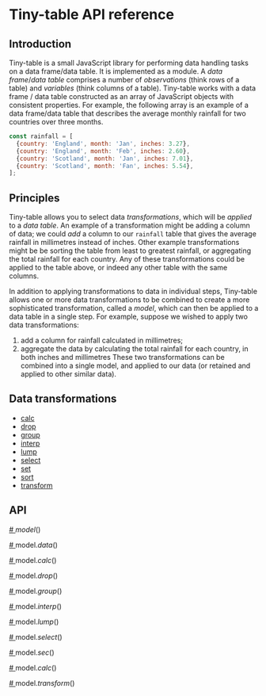 # Tiny-table API reference
## Introduction
Tiny-table is a small JavaScript library for performing data handling tasks on a data frame/data table. It is implemented as a module. A *data frame*/*data table* comprises a number of *observations* (think rows of a table) and *variables* (think columns of a table). Tiny-table works with a data frame / data table constructed as an array of JavaScript objects with consistent properties. For example, the following array is an example of a data frame/data table that describes the average monthly rainfall for two countries over three months. 
```javascript
const rainfall = [
  {country: 'England', month: 'Jan', inches: 3.27},
  {country: 'England', month: 'Feb', inches: 2.60},
  {country: 'Scotland', month: 'Jan', inches: 7.01},
  {country: 'Scotland', month: 'Fan', inches: 5.54},
];
```
## Principles
Tiny-table allows you to select data *transformations*, which will be *applied* to a *data table*. An example of a transformation might be adding a column of data; we could *add* a column to our `rainfall` table that gives the average rainfall in millimetres instead of inches. Other example transformations might be be sorting the table from least to greatest rainfall, or aggregating  the total rainfall for each country. Any of these transformations could be applied to the table above, or indeed any other table with the same columns.

In addition to applying transformations to data in individual steps, Tiny-table allows one or more data transformations to be combined to create a more sophisticated transformation, called a *model*, which can then be applied to a data table in a single step. For example, suppose we wished to apply two data transformations: 
1. add a column for rainfall calculated in millimetres;
2. aggregate the data by calculating the total rainfall for each country, in both inches and millimetres
These two transformations can be combined into a single model, and applied to our data (or retained and applied to other similar data).

## Data transformations
* [calc](https://github.com/stuwilmur/Tiny-table/blob/main/API.md#calc)
* [drop](https://github.com/stuwilmur/Tiny-table/blob/main/API.md#drop)
* [group](https://github.com/stuwilmur/Tiny-table/blob/main/API.md#group)
* [interp](https://github.com/stuwilmur/Tiny-table/blob/main/API.md#interp)
* [lump](https://github.com/stuwilmur/Tiny-table/blob/main/API.md#lump)
* [select](https://github.com/stuwilmur/Tiny-table/blob/main/API.md#select)
* [set](https://github.com/stuwilmur/Tiny-table/blob/main/API.md#set)
* [sort](https://github.com/stuwilmur/Tiny-table/blob/main/API.md#sort)
* [transform](https://github.com/stuwilmur/Tiny-table/blob/main/API.md#transform)
## API
<a name="model" href = "#model"># </a>*model*()

<a name="data" href = "#data"># </a>model.*data*()

<a name="calc" href="#calc"># </a>model.*calc*()

<a name="drop" href="#calc"># </a>model.*drop*()

<a name="group" href="#calc"># </a>model.*group*()

<a name="interp" href="#calc"># </a>model.*interp*()

<a name="lump" href="#calc"># </a>model.*lump*()

<a name="select" href="#calc"># </a>model.*select*()

<a name="set" href="#calc"># </a>model.*sec*()

<a name="sort" href="#calc"># </a>model.*calc*()

<a name="transform" href="#calc"># </a>model.*transform*()



